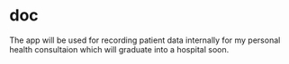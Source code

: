 # doc


The app will be used for recording patient data internally for my personal health consultaion which will graduate into a hospital soon.

